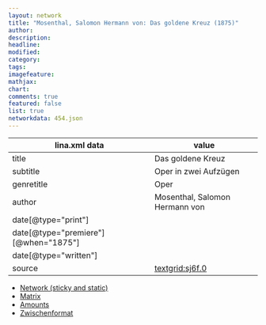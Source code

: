 ```yaml
---
layout: network
title: "Mosenthal, Salomon Hermann von: Das goldene Kreuz (1875)"
author:
description:
headline:
modified:
category:
tags:
imagefeature: 
mathjax: 
chart: 
comments: true
featured: false
list: true
networkdata: 454.json
---
```

lina.xml data  | value
------------- | -------------
title|Das goldene Kreuz
subtitle|Oper in zwei Aufzügen
genretitle|Oper
author|Mosenthal, Salomon Hermann von
date[@type="print"]|
date[@type="premiere"][@when="1875"]|
date[@type="written"]|
source|[textgrid:sj6f.0](https://textgridlab.org/1.0/tgcrud-public/rest/textgrid:sj6f.0/data)



* [Network (sticky and static)](/network454)
* [Matrix](/matrix454)
* [Amounts](/amount454)
* [Zwischenformat](/lina454 )
